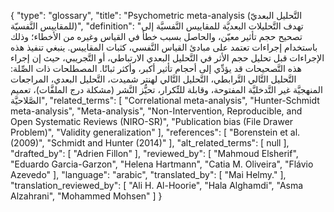 {
    "type": "glossary",
    "title": "Psychometric meta-analysis (التَّحليل البعديّ للمقاييس النَّفسيّة)",
    "definition": "تهدف التَّحليلات البعديَّة للمقاييس النَّفسيَّة إلى تصحيح حجم تأثير معيّن، والحاصل بسبب خطأ في القياس وغيره من الأخطاء؛ وذلك باستخدام إجراءات تعتمد على مبادئ القياس النَّفسي، كثبات المقاييس.  ينبغي تنفيذ هذه الإجراءات قبل تحليل حجم الأثر في التَّحليل البعدي الارتباطي، أو التَّجريبي، حيث إن إجراء هذه التَّصحيحات قد يؤدِّي إلى أحجام تأثير أكبر، وأكثر ثباتًا.  المصطلحات ذات الصِّلة: التَّحليل التَّالي التَّرابطي، التَّحليل التَّالي لهنتر شميدت، التَّحليل البعدي، المراجعات المنهجيَّة غير التَّدخليَّة المفتوحة، وقابلة للتِّكرار، تحيُّز النَّشر (مشكلة درج الملفَّات)، تعميم الصَّلاحيَّة",
    "related_terms": [
        "Correlational meta-analysis",
        "Hunter-Schmidt meta-analysis",
        "Meta-analysis",
        "Non-Intervention, Reproducible, and Open Systematic Reviews (NIRO-SR)",
        "Publication bias (File Drawer Problem)",
        "Validity generalization"
    ],
    "references": [
        "Borenstein et al. (2009)",
        "Schmidt and Hunter (2014)"
    ],
    "alt_related_terms": [
        null
    ],
    "drafted_by": [
        "Adrien Fillon"
    ],
    "reviewed_by": [
        "Mahmoud Elsherif",
        "Eduardo Garcia-Garzon",
        "Helena Hartmann",
        "Catia M. Oliveira",
        "Flávio Azevedo"
    ],
    "language": "arabic",
    "translated_by": [
        "Mai Helmy."
    ],
    "translation_reviewed_by": [
        "Ali H. Al-Hoorie",
        "Hala Alghamdi",
        "Asma Alzahrani",
        "Mohammed Mohsen"
    ]
}